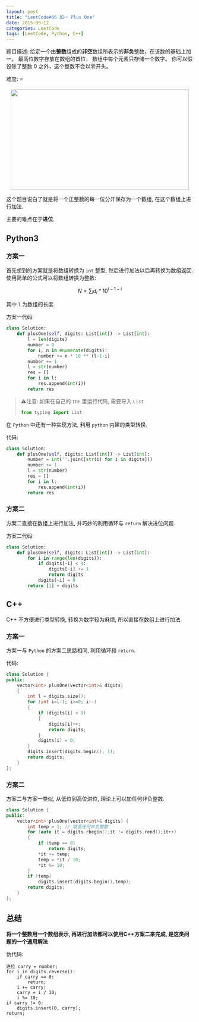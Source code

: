 ```yaml
---
layout: post
title: "LeetCode#66 加一 Plus One"
date: 2015-09-12
categories: LeetCode
tags: [LeetCode, Python, C++]
---
```


题目描述: 给定一个由**整数**组成的**非空**数组所表示的**非负**整数，在该数的基础上加一。
最高位数字存放在数组的首位， 数组中每个元素只存储一个数字。
你可以假设除了整数 0 之外，这个整数不会以零开头。

难度: ⭐

<!-- more -->

<p align="center">
<img src="https://s2.ax1x.com/2019/04/19/EpJHLF.png" style="width:480px;height:270px;" />
</p>

这个题目说白了就是将一个正整数的每一位分开保存为一个数组, 在这个数组上进行加法.

主要的难点在于**进位**.

## Python3

### 方案一

首先想到的方案就是将数组转换为 `int` 整型, 然后进行加法以后再转换为数组返回.
使用简单的公式可以将数组转换为整数:

$$ N = \sum_i d_i * 10^{l-1-i} $$

其中 `l` 为数组的长度.

方案一代码:

```python
class Solution:
    def plusOne(self, digits: List[int]) -> List[int]:
        l = len(digits)
        number = 0
        for i, n in enumerate(digits):
            number += n * 10 ** (l-1-i)
        number += 1
        l = str(number)
        res = []
        for i in l:
            res.append(int(i))
        return res
```

> ⚠️注意: 如果在自己的 `IDE` 里运行代码, 需要导入 `List`
>
> ```python
> from typing import List
> ```

在 `Python` 中还有一种实现方法, 利用 `python` 内建的类型转换.

代码:

```python
class Solution:
    def plusOne(self, digits: List[int]) -> List[int]:
        number = int(''.join([str(i) for i in digits]))
        number += 1
        l = str(number)
        res = []
        for i in l:
            res.append(int(i))
        return res
```

### 方案二

方案二直接在数组上进行加法, 并巧妙的利用循环与 `return` 解决进位问题.

方案二代码:

```python
class Solution:
    def plusOne(self, digits: List[int]) -> List[int]:
        for i in range(len(digits)):
            if digits[~i] < 9:
                digits[~i] += 1
                return digits
            digits[~i] = 0
        return [1] + digits
```

## C++

C++ 不方便进行类型转换, 转换为数字较为麻烦, 所以直接在数组上进行加法.

### 方案一

方案一与 `Python` 的方案二思路相同, 利用循环和 `return`.

代码:

```c++
class Solution {
public:
    vector<int> plusOne(vector<int>& digits)
    {
        int l = digits.size();
        for (int i=l-1; i>=0; i--)
        {
            if (digits[i] < 9)
            {
                digits[i]++;
                return digits;
            }
            digits[i] = 0;
        }
        digits.insert(digits.begin(), 1);
        return digits;
    }
};
```

### 方案二

方案二与方案一类似, 从低位到高位进位, 理论上可以加任何非负整数.

```c++
class Solution {
public:
    vector<int> plusOne(vector<int>& digits) {
        int temp = 1; // 赋值任何非负整数
        for (auto it = digits.rbegin();it != digits.rend();it++)
        {
            if (temp == 0)
                return digits;
            *it += temp;
            temp = *it / 10;
            *it %= 10;
        }
        if (temp)
            digits.insert(digits.begin(),temp);
        return digits;
    }
};
```

## 总结

**将一个整数用一个数组表示, 再进行加法都可以使用C++方案二来完成, 是这类问题的一个通用解法**

伪代码:

```
进位 carry = number;
for i in digits.reverse():
    if carry == 0:
        return;
    i += carry;
    carry = i / 10;
    i %= 10;
if carry != 0:
    digits.insert(0, carry);
return;
```